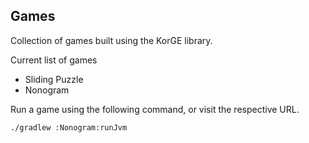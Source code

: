 ## Games

Collection of games built using the KorGE library.

Current list of games
* Sliding Puzzle
* Nonogram

Run a game using the following command, or visit the respective URL.

```bash
./gradlew :Nonogram:runJvm
```

